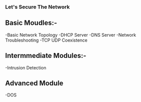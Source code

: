 ### Let's Secure The Network

## Basic Moudles:-

-Basic Network Topology
-DHCP Server
-DNS Server
-Network Troubleshooting
-TCP UDP Coexistence

## Intermmediate Modules:-

-Intrusion Detection 

## Advanced Module

-DOS 
